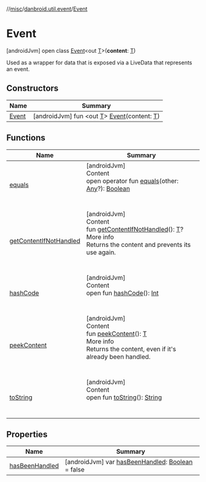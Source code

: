//[misc](../../index.md)/[danbroid.util.event](../index.md)/[Event](index.md)



# Event  
 [androidJvm] open class [Event](index.md)<out [T](index.md)>(**content**: [T](index.md))

Used as a wrapper for data that is exposed via a LiveData that represents an event.

   


## Constructors  
  
|  Name|  Summary| 
|---|---|
| <a name="danbroid.util.event/Event/Event/#TypeParam(bounds=[kotlin.Any?])/PointingToDeclaration/"></a>[Event](-event.md)| <a name="danbroid.util.event/Event/Event/#TypeParam(bounds=[kotlin.Any?])/PointingToDeclaration/"></a> [androidJvm] fun <out [T](index.md)> [Event](-event.md)(content: [T](index.md))   <br>


## Functions  
  
|  Name|  Summary| 
|---|---|
| <a name="kotlin/Any/equals/#kotlin.Any?/PointingToDeclaration/"></a>[equals](../../danbroid.util.resource/-resource-utils/index.md#%5Bkotlin%2FAny%2Fequals%2F%23kotlin.Any%3F%2FPointingToDeclaration%2F%5D%2FFunctions%2F130877081)| <a name="kotlin/Any/equals/#kotlin.Any?/PointingToDeclaration/"></a>[androidJvm]  <br>Content  <br>open operator fun [equals](../../danbroid.util.resource/-resource-utils/index.md#%5Bkotlin%2FAny%2Fequals%2F%23kotlin.Any%3F%2FPointingToDeclaration%2F%5D%2FFunctions%2F130877081)(other: [Any](https://kotlinlang.org/api/latest/jvm/stdlib/kotlin/-any/index.html)?): [Boolean](https://kotlinlang.org/api/latest/jvm/stdlib/kotlin/-boolean/index.html)  <br><br><br>
| <a name="danbroid.util.event/Event/getContentIfNotHandled/#/PointingToDeclaration/"></a>[getContentIfNotHandled](get-content-if-not-handled.md)| <a name="danbroid.util.event/Event/getContentIfNotHandled/#/PointingToDeclaration/"></a>[androidJvm]  <br>Content  <br>fun [getContentIfNotHandled](get-content-if-not-handled.md)(): [T](index.md)?  <br>More info  <br>Returns the content and prevents its use again.  <br><br><br>
| <a name="kotlin/Any/hashCode/#/PointingToDeclaration/"></a>[hashCode](../../danbroid.util.resource/-resource-utils/index.md#%5Bkotlin%2FAny%2FhashCode%2F%23%2FPointingToDeclaration%2F%5D%2FFunctions%2F130877081)| <a name="kotlin/Any/hashCode/#/PointingToDeclaration/"></a>[androidJvm]  <br>Content  <br>open fun [hashCode](../../danbroid.util.resource/-resource-utils/index.md#%5Bkotlin%2FAny%2FhashCode%2F%23%2FPointingToDeclaration%2F%5D%2FFunctions%2F130877081)(): [Int](https://kotlinlang.org/api/latest/jvm/stdlib/kotlin/-int/index.html)  <br><br><br>
| <a name="danbroid.util.event/Event/peekContent/#/PointingToDeclaration/"></a>[peekContent](peek-content.md)| <a name="danbroid.util.event/Event/peekContent/#/PointingToDeclaration/"></a>[androidJvm]  <br>Content  <br>fun [peekContent](peek-content.md)(): [T](index.md)  <br>More info  <br>Returns the content, even if it's already been handled.  <br><br><br>
| <a name="kotlin/Any/toString/#/PointingToDeclaration/"></a>[toString](../../danbroid.util.resource/-resource-utils/index.md#%5Bkotlin%2FAny%2FtoString%2F%23%2FPointingToDeclaration%2F%5D%2FFunctions%2F130877081)| <a name="kotlin/Any/toString/#/PointingToDeclaration/"></a>[androidJvm]  <br>Content  <br>open fun [toString](../../danbroid.util.resource/-resource-utils/index.md#%5Bkotlin%2FAny%2FtoString%2F%23%2FPointingToDeclaration%2F%5D%2FFunctions%2F130877081)(): [String](https://kotlinlang.org/api/latest/jvm/stdlib/kotlin/-string/index.html)  <br><br><br>


## Properties  
  
|  Name|  Summary| 
|---|---|
| <a name="danbroid.util.event/Event/hasBeenHandled/#/PointingToDeclaration/"></a>[hasBeenHandled](has-been-handled.md)| <a name="danbroid.util.event/Event/hasBeenHandled/#/PointingToDeclaration/"></a> [androidJvm] var [hasBeenHandled](has-been-handled.md): [Boolean](https://kotlinlang.org/api/latest/jvm/stdlib/kotlin/-boolean/index.html) = false   <br>


